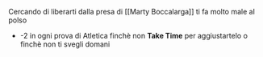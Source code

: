 Cercando di liberarti dalla presa di [[Marty Boccalarga]] ti fa molto male al polso
- -2 in ogni prova di Atletica finchè non **Take Time** per aggiustartelo o finchè non ti svegli domani